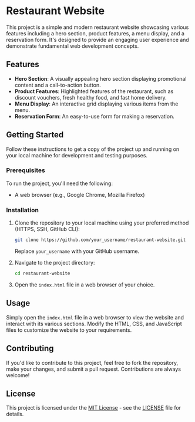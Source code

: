 # Restaurant Website

This project is a simple and modern restaurant website showcasing various features including a hero section, product features, a menu display, and a reservation form. It's designed to provide an engaging user experience and demonstrate fundamental web development concepts.


## Features

- **Hero Section**: A visually appealing hero section displaying promotional content and a call-to-action button.
- **Product Features**: Highlighted features of the restaurant, such as discount vouchers, fresh healthy food, and fast home delivery.
- **Menu Display**: An interactive grid displaying various items from the menu.
- **Reservation Form**: An easy-to-use form for making a reservation.

## Getting Started

Follow these instructions to get a copy of the project up and running on your local machine for development and testing purposes.

### Prerequisites

To run the project, you'll need the following:

- A web browser (e.g., Google Chrome, Mozilla Firefox)

### Installation

1. Clone the repository to your local machine using your preferred method (HTTPS, SSH, GitHub CLI):

   ```bash
   git clone https://github.com/your_username/restaurant-website.git
   ```

   Replace `your_username` with your GitHub username.

2. Navigate to the project directory:

   ```bash
   cd restaurant-website
   ```

3. Open the `index.html` file in a web browser of your choice.

## Usage

Simply open the `index.html` file in a web browser to view the website and interact with its various sections. Modify the HTML, CSS, and JavaScript files to customize the website to your requirements.

## Contributing

If you'd like to contribute to this project, feel free to fork the repository, make your changes, and submit a pull request. Contributions are always welcome!

## License

This project is licensed under the [MIT License](LICENSE) - see the [LICENSE](LICENSE) file for details.
